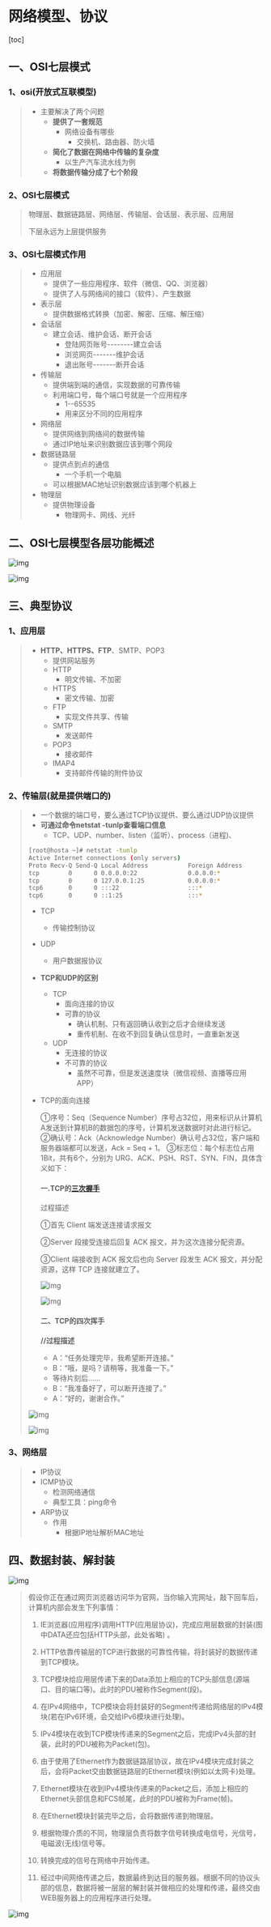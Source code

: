 # 网络模型、协议

[toc]

## 一、OSI七层模式

### 1、osi(开放式互联模型)

> * 主要解决了两个问题
>   * **提供了一套规范**
>     * 网络设备有哪些
>       * 交换机、路由器、防火墙
>   * **简化了数据在网络中传输的复杂度**
>     * 以生产汽车流水线为例
>   * **将数据传输分成了七个阶段**

### 2、OSI七层模式

> 物理层、数据链路层、网络层、传输层、会话层、表示层、应用层
>
> 下层永远为上层提供服务

### 3、OSI七层模式作用

> * 应用层
>   * 提供了一些应用程序、软件（微信、QQ、浏览器）
>   * 提供了人与网络间的接口（软件）、产生数据
> * 表示层
>   * 提供数据格式转换（加密、解密、压缩、解压缩）
> * 会话层
>   * 建立会话、维护会话、断开会话
>     * 登陆网页账号--------建立会话
>     * 浏览网页-------维护会话
>     * 退出账号-------断开会话
> * 传输层
>   * 提供端到端的通信，实现数据的可靠传输
>   * 利用端口号，每个端口号就是一个应用程序
>     * 1--65535
>     * 用来区分不同的应用程序
> * 网络层
>   * 提供网络到网络间的数据传输
>   * 通过IP地址来识别数据应该到哪个网段
> * 数据链路层
>   * 提供点到点的通信
>     * 一个手机一个电脑
>   * 可以根据MAC地址识别数据应该到哪个机器上
> * 物理层
>   * 提供物理设备
>     * 物理网卡、网线、光纤



## 二、OSI七层模型各层功能概述

![img](https://img-blog.csdnimg.cn/2021010409370574.gif)

![img](https://img-blog.csdnimg.cn/20190105164025264.png?x-oss-process=image/watermark,type_ZmFuZ3poZW5naGVpdGk,shadow_10,text_aHR0cHM6Ly9ibG9nLmNzZG4ubmV0L3FxXzQxOTIzNjIy,size_16,color_FFFFFF,t_70)

## 三、典型协议

### 1、应用层

> * **HTTP、HTTPS、FTP**、SMTP、POP3
>   * 提供网站服务
>   * HTTP
>     * 明文传输、不加密
>   * HTTPS
>     * 密文传输、加密
>   * FTP
>     * 实现文件共享、传输
>   * SMTP
>     * 发送邮件
>   * POP3
>     * 接收邮件
>   * IMAP4
>     * 支持邮件传输的附件协议

### 2、传输层(就是提供端口的)

> * 一个数据的端口号，要么通过TCP协议提供、要么通过UDP协议提供
> * **可通过命令netstat -tunlp查看端口信息**
>   * TCP、UDP、number、listen（监听）、process（进程)、
>
> ```bash
> [root@hosta ~]# netstat -tunlp   
> Active Internet connections (only servers)
> Proto Recv-Q Send-Q Local Address           Foreign Address         State       PID/Program name    
> tcp        0      0 0.0.0.0:22              0.0.0.0:*               LISTEN      6527/sshd           
> tcp        0      0 127.0.0.1:25            0.0.0.0:*               LISTEN      6646/master         
> tcp6       0      0 :::22                   :::*                    LISTEN      6527/sshd           
> tcp6       0      0 ::1:25                  :::*                    LISTEN      6646/master      
> ```
>
> * TCP
>   
>   * 传输控制协议
>   
> * UDP
>   
>   * 用户数据报协议
>   
> * **TCP和UDP的区别**
>
>   * TCP
>     * 面向连接的协议
>     * 可靠的协议
>       * 确认机制、只有返回确认收到之后才会继续发送
>       * 重传机制、在收不到回复确认信息时，一直重新发送
>   * UDP
>     * 无连接的协议	
>     * 不可靠的协议
>       * 虽然不可靠，但是发送速度块（微信视频、直播等应用APP）
>
> * TCP的面向连接
>
>   [TCP连接断开参考]: https://blessing.blog.csdn.net/article/details/104965561
>
>   ①序号：Seq（Sequence Number）序号占32位，用来标识从计算机A发送到计算机B的数据包的序号，计算机发送数据时对此进行标记。
>   ②确认号：Ack（Acknowledge Number）确认号占32位，客户端和服务器端都可以发送，Ack = Seq + 1。
>   ③标志位：每个标志位占用1Bit，共有6个，分别为 URG、ACK、PSH、RST、SYN、FIN，具体含义如下：
>
>   #### **一.TCP的[三次握手](https://so.csdn.net/so/search?q=三次握手)**
>
>   过程描述
>
>   ①首先 Client 端发送连接请求报文
>
>   ②Server 段接受连接后回复 ACK 报文，并为这次连接分配资源。
>
>   ③Client 端接收到 ACK 报文后也向 Server 段发生 ACK 报文，并分配资源，这样 TCP 连接就建立了。
>
>   ![img](https://img-blog.csdnimg.cn/2020031913392621.png)
>
>   ![img](https://note.youdao.com/yws/public/resource/bb531089b1bbce74a52011e49c623597/xmlnote/18759D1BA7B8467DB70386455B8573E2/1E956BFF0CF4454BA672BABDAC451D50/24761)
>
>   #### 二、TCP的四次挥手
>
>   **//过程描述**
>
>   - A：“任务处理完毕，我希望断开连接。”
>   - B：“哦，是吗？请稍等，我准备一下。”
>   - 等待片刻后……
>   - B：“我准备好了，可以断开连接了。”
>   - A：“好的，谢谢合作。”
>
> ![img](https://img-blog.csdnimg.cn/20200319135917416.png)
>
> ![img](https://note.youdao.com/yws/public/resource/bb531089b1bbce74a52011e49c623597/xmlnote/18759D1BA7B8467DB70386455B8573E2/AF53ADAEC3D34B8F956D073A1A419569/24775)

### 3、网络层

> * IP协议
> * ICMP协议
>   * 检测网络通信
>   * 典型工具：ping命令
> * ARP协议
>   * 作用
>     * 根据IP地址解析MAC地址

## 四、数据封装、解封装

![img](https://note.youdao.com/yws/public/resource/bb531089b1bbce74a52011e49c623597/xmlnote/18759D1BA7B8467DB70386455B8573E2/C57AE37DE6F94F58ACEF20B9EAC43732/24707)

> 假设你正在通过网页浏览器访问华为官网，当你输入完网址，敲下回车后，计算机内部会发生下列事情：
> 1. IE浏览器(应用程序)调用HTTP(应用层协议)，完成应用层数据的封装(图中DATA还应包括HTTP头部，此处省略) 。
> 2. HTTP依靠传输层的TCP进行数据的可靠性传输，将封装好的数据传递到TCP模块。
> 3. TCP模块给应用层传递下来的Data添加上相应的TCP头部信息(源端口、目的端口等)。此时的PDU被称作Segment(段)。
> 4. 在IPv4网络中，TCP模块会将封装好的Segment传递给网络层的IPv4模块(若在IPv6环境，会交给IPv6模块进行处理)。
> 5. IPv4模块在收到TCP模块传递来的Segment之后，完成IPv4头部的封装，此时的PDU被称为Packet(包)。
> 6. 由于使用了Ethernet作为数据链路层协议，故在IPv4模块完成封装之后，会将Packet交由数据链路层的Ethernet模块(例如以太网卡)处理。
> 7. Ethernet模块在收到IPv4模块传递来的Packet之后，添加上相应的Ethernet头部信息和FCS帧尾，此时的PDU被称为Frame(帧)。
> 8. 在Ethernet模块封装完毕之后，会将数据传递到物理层。
> 9. 根据物理介质的不同，物理层负责将数字信号转换成电信号，光信号，电磁波(无线)信号等。
>
> 10. 转换完成的信号在网络中开始传递。
> 11. 经过中间网络传递之后，数据最终到达目的服务器。根据不同的协议头部的信息，数据将被一层层的解封装并做相应的处理和传递，最终交由WEB服务器上的应用程序进行处理。

![img](https://note.youdao.com/yws/public/resource/bb531089b1bbce74a52011e49c623597/xmlnote/18759D1BA7B8467DB70386455B8573E2/1CE608B541C94F56808E0835B555EF2F/24709)

